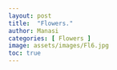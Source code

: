 ```yaml
---
layout: post
title:  "Flowers."
author: Manasi
categories: [ Flowers ]
image: assets/images/Fl6.jpg
toc: true
---
```

